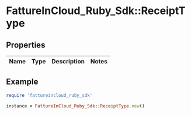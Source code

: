 # FattureInCloud_Ruby_Sdk::ReceiptType

## Properties

| Name | Type | Description | Notes |
| ---- | ---- | ----------- | ----- |

## Example

```ruby
require 'fattureincloud_ruby_sdk'

instance = FattureInCloud_Ruby_Sdk::ReceiptType.new()
```

